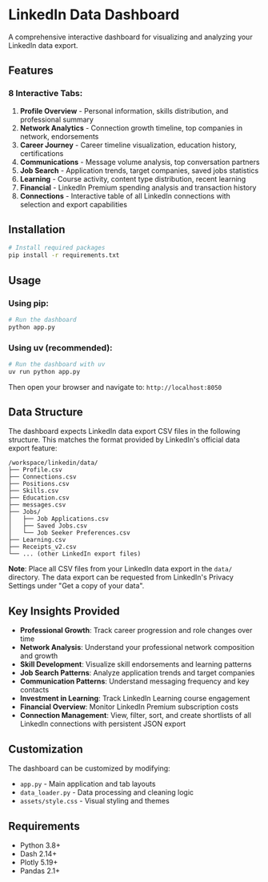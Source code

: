 # LinkedIn Data Dashboard

A comprehensive interactive dashboard for visualizing and analyzing your LinkedIn data export.

## Features

### 8 Interactive Tabs:

1. **Profile Overview** - Personal information, skills distribution, and professional summary
2. **Network Analytics** - Connection growth timeline, top companies in network, endorsements
3. **Career Journey** - Career timeline visualization, education history, certifications
4. **Communications** - Message volume analysis, top conversation partners
5. **Job Search** - Application trends, target companies, saved jobs statistics
6. **Learning** - Course activity, content type distribution, recent learning
7. **Financial** - LinkedIn Premium spending analysis and transaction history
8. **Connections** - Interactive table of all LinkedIn connections with selection and export capabilities

## Installation

```bash
# Install required packages
pip install -r requirements.txt
```

## Usage

### Using pip:
```bash
# Run the dashboard
python app.py
```

### Using uv (recommended):
```bash
# Run the dashboard with uv
uv run python app.py
```

Then open your browser and navigate to: `http://localhost:8050`

## Data Structure

The dashboard expects LinkedIn data export CSV files in the following structure. This matches the format provided by LinkedIn's official data export feature:

```
/workspace/linkedin/data/
├── Profile.csv
├── Connections.csv
├── Positions.csv
├── Skills.csv
├── Education.csv
├── messages.csv
├── Jobs/
│   ├── Job Applications.csv
│   ├── Saved Jobs.csv
│   └── Job Seeker Preferences.csv
├── Learning.csv
├── Receipts_v2.csv
└── ... (other LinkedIn export files)
```

**Note**: Place all CSV files from your LinkedIn data export in the `data/` directory. The data export can be requested from LinkedIn's Privacy Settings under "Get a copy of your data".

## Key Insights Provided

- **Professional Growth**: Track career progression and role changes over time
- **Network Analysis**: Understand your professional network composition and growth
- **Skill Development**: Visualize skill endorsements and learning patterns
- **Job Search Patterns**: Analyze application trends and target companies
- **Communication Patterns**: Understand messaging frequency and key contacts
- **Investment in Learning**: Track LinkedIn Learning course engagement
- **Financial Overview**: Monitor LinkedIn Premium subscription costs
- **Connection Management**: View, filter, sort, and create shortlists of all LinkedIn connections with persistent JSON export

## Customization

The dashboard can be customized by modifying:
- `app.py` - Main application and tab layouts
- `data_loader.py` - Data processing and cleaning logic
- `assets/style.css` - Visual styling and themes

## Requirements

- Python 3.8+
- Dash 2.14+
- Plotly 5.19+
- Pandas 2.1+